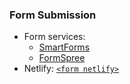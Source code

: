 ### Form Submission

- Form services:
  - [SmartForms](https://smartforms.dev)
  - [FormSpree](https://formspree.io)
- Netlify: [`<form netlify>`](https://www.netlify.com/products/forms/)
